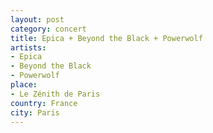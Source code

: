 ```yaml
---
layout: post
category: concert
title: Epica + Beyond the Black + Powerwolf
artists: 
- Epica
- Beyond the Black
- Powerwolf
place: 
- Le Zénith de Paris
country: France
city: Paris
---
```


